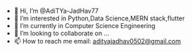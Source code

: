 - 👋 Hi, I’m @AdiTYa-JadHav77
- 👀 I’m interested in Python,Data Science,MERN stack,flutter
- 🌱 I’m currently in Computer Science Engineering
- 💞️ I’m looking to collaborate on ...
- 📫 How to reach me email: adityajadhav0502@gmail.com

<!---
AdiTYa-JadHav77/AdiTYa-JadHav77 is a ✨ special ✨ repository because its `README.md` (this file) appears on your GitHub profile.
You can click the Preview link to take a look at your changes.
--->
